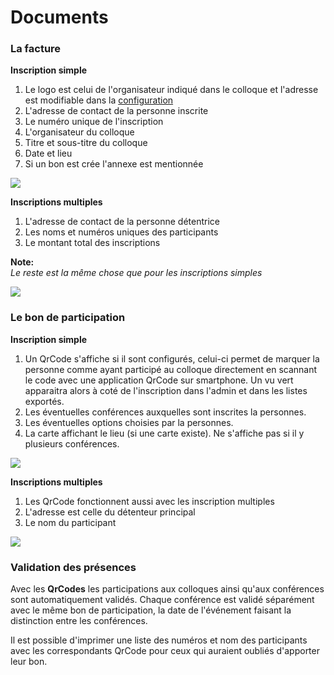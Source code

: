 Documents
=========

### La facture

**Inscription simple**

1. Le logo est celui de l'organisateur indiqué dans le colloque et l'adresse est modifiable dans la [configuration](https://doc.hubwebdroit.ch/page/configurations)
2. L'adresse de contact de la personne inscrite
3. Le numéro unique de l'inscription
4. L'organisateur du colloque
5. Titre et sous-titre du colloque
6. Date et lieu
7. Si un bon est crée l'annexe est mentionnée

![](https://library.test/images/H85qzvj6b4mk9IdG2gBoY4ejHtkMJuMwWniLa2te.png)

**Inscriptions multiples**

1. L'adresse de contact de la personne détentrice
2. Les noms et numéros uniques des participants
3. Le montant total des inscriptions

**Note:**  
*Le reste est la même chose que pour les inscriptions simples*

![](https://library.test/images/WDuJwTA5FYKLk0uBqQ78ZkZ8fEyioLs4o8y5mnV0.png)

### Le bon de participation

**Inscription simple**

1. Un QrCode s'affiche si il sont configurés, celui-ci permet de marquer la personne comme ayant participé au colloque directement en scannant le code avec une application QrCode sur smartphone. Un vu vert apparaitra alors à coté de l'inscription dans l'admin et dans les listes exportés.
2. Les éventuelles conférences auxquelles sont inscrites la personnes.
3. Les éventuelles options choisies par la personnes.
4. La carte affichant le lieu (si une carte existe). Ne s'affiche pas si il y plusieurs conférences.

![](https://library.test/images/y8tEudR08dWUBPuNLWg0vbNkTUPBsu7PcQyMysYl.png)

**Inscriptions multiples**

1. Les QrCode fonctionnent aussi avec les inscription multiples
2. L'adresse est celle du détenteur principal
3. Le nom du participant

![](https://library.test/images/7fAju5EmK9A35uO0rGAd0EMaoXfcl95Usn1V8AQn.png)

### Validation des présences

Avec les **QrCodes** les participations aux colloques ainsi qu'aux conférences sont automatiquement validés. Chaque conférence est validé séparément avec le même bon de participation, la date de l'événement faisant la distinction entre les conférences.

Il est possible d'imprimer une liste des numéros et nom des participants avec les correspondants QrCode pour ceux qui auraient oubliés d'apporter leur bon.